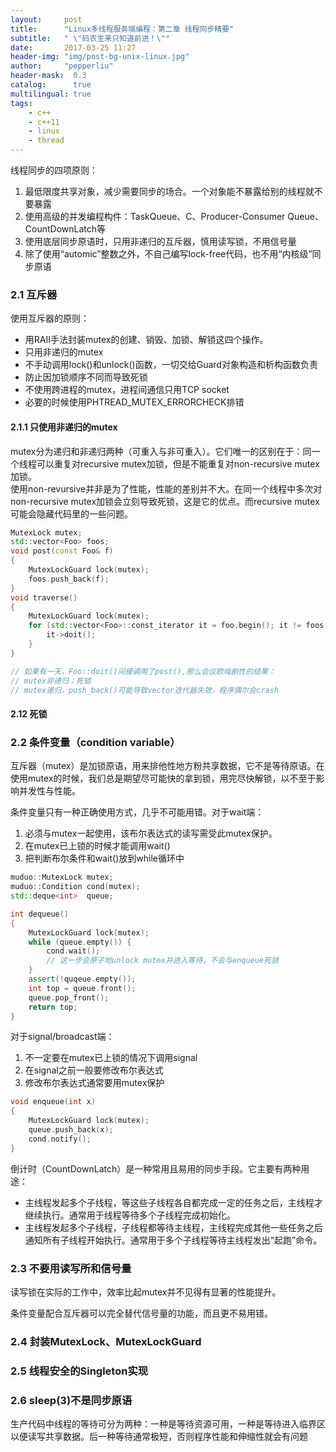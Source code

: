 ```yaml
---
layout:     post
title:      "Linux多线程服务端编程：第二章 线程同步精要"
subtitle:   " \"码农生来只知道前进！\""
date:       2017-03-25 11:27
header-img: "img/post-bg-unix-linux.jpg"
author:     "pepperliu"
header-mask:  0.3
catalog:      true
multilingual: true
tags:
    - c++
    - c++11
    - linux
    - thread
---
```


线程同步的四项原则：

1. 最低限度共享对象，减少需要同步的场合。一个对象能不暴露给别的线程就不要暴露
2. 使用高级的并发编程构件：TaskQueue、C、Producer-Consumer Queue、CountDownLatch等
3. 使用底层同步原语时，只用非递归的互斥器，慎用读写锁，不用信号量
4. 除了使用“automic”整数之外，不自己编写lock-free代码，也不用“内核级”同步原语

### 2.1 互斥器

使用互斥器的原则：

- 用RAII手法封装mutex的创建、销毁、加锁、解锁这四个操作。
- 只用非递归的mutex
- 不手动调用lock()和unlock()函数，一切交给Guard对象构造和析构函数负责
- 防止因加锁顺序不同而导致死锁
- 不使用跨进程的mutex，进程间通信只用TCP socket
- 必要的时候使用PHTREAD_MUTEX_ERRORCHECK排错

#### 2.1.1 只使用非递归的mutex

mutex分为递归和非递归两种（可重入与非可重入）。它们唯一的区别在于：同一个线程可以重复对recursive mutex加锁，但是不能重复对non-recursive mutex加锁。  
使用non-revursive并非是为了性能，性能的差别并不大。在同一个线程中多次对non-recursive mutex加锁会立刻导致死锁，这是它的优点。而recursive mutex可能会隐藏代码里的一些问题。

```cpp
MutexLock mutex;
std::vector<Foo> foos;
void post(const Foo& f)
{
    MutexLockGuard lock(mutex);
    foos.push_back(f);
}
void traverse()
{
    MutexLockGuard lock(mutex);
    for (std::vector<Foo>::const_iterator it = foo.begin(); it != foos.end(); ++it) {
        it->doit();
    }
}

// 如果有一天，Foo::doit()间接调用了post(),那么会议欧戏剧性的结果：
// mutex非递归：死锁
// mutex递归，push_back()可能导致vector迭代器失效，程序偶尔会crash
```

#### 2.12 死锁

### 2.2 条件变量（condition variable）

互斥器（mutex）是加锁原语，用来排他性地方粉共享数据，它不是等待原语。在使用mutex的时候，我们总是期望尽可能快的拿到锁，用完尽快解锁，以不至于影响并发性与性能。

条件变量只有一种正确使用方式，几乎不可能用错。对于wait端：

1. 必须与mutex一起使用，该布尔表达式的读写需受此mutex保护。
2. 在mutex已上锁的时候才能调用wait()
3. 把判断布尔条件和wait()放到while循环中

```cpp
muduo::MutexLock mutex;
muduo::Condition cond(mutex);
std::deque<int>  queue;

int dequeue()
{
    MutexLockGuard lock(mutex);
    while (queue.empty()) {
        cond.wait();
        // 这一步会原子地unlock mutex并进入等待，不会与enqueue死锁
    }
    assert(!quqeue.empty());
    int top = queue.front();
    queue.pop_front();
    return top;
}
```

对于signal/broadcast端：

1. 不一定要在mutex已上锁的情况下调用signal
2. 在signal之前一般要修改布尔表达式
3. 修改布尔表达式通常要用mutex保护

```cpp
void enqueue(int x)
{
    MutexLockGuard lock(mutex);
    queue.push_back(x);
    cond.notify();
}
```

倒计时（CountDownLatch）是一种常用且易用的同步手段。它主要有两种用途：

- 主线程发起多个子线程，等这些子线程各自都完成一定的任务之后，主线程才继续执行。通常用于线程等待多个子线程完成初始化。
- 主线程发起多个子线程，子线程都等待主线程，主线程完成其他一些任务之后通知所有子线程开始执行。通常用于多个子线程等待主线程发出“起跑”命令。

### 2.3 不要用读写所和信号量

读写锁在实际的工作中，效率比起mutex并不见得有显著的性能提升。

条件变量配合互斥器可以完全替代信号量的功能，而且更不易用错。

### 2.4 封装MutexLock、MutexLockGuard

### 2.5 线程安全的Singleton实现

### 2.6 sleep(3)不是同步原语

生产代码中线程的等待可分为两种：一种是等待资源可用，一种是等待进入临界区以便读写共享数据。后一种等待通常极短，否则程序性能和伸缩性就会有问题
